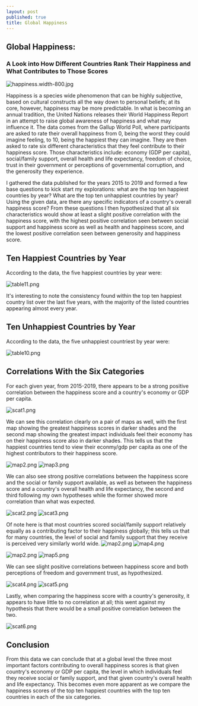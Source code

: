 ```yaml
---
layout: post
published: true
title: Global Happiness
---
```

## Global Happiness: 
### A Look into How Different Countries Rank Their Happiness and What Contributes to Those Scores

![happiness.width-800.jpg]({{site.baseurl}}/img/happiness.width-800.jpg)


Happiness is a species wide phenomenon that can be highly subjective, based on cultural constructs all the way down to personal beliefs; at its core, however, happiness may be more predictable. In what is becoming an annual tradition, the United Nations releases their World Happiness Report in an attempt to raise global awareness of happiness and what may influence it. The data comes from the Gallup World Poll, where participants are asked to rate their overall happiness from 0, being the worst they could imagine feeling, to 10, being the happiest they can imagine. They are then asked to rate six different characteristics that they feel contribute to their happiness score. Those characteristics include: economy (GDP per capita), social/family support, overall health and life expectancy, freedom of choice, trust in their government or perceptions of governmental corruption, and the generosity they experience. 

I gathered the data published for the years 2015 to 2019 and formed a few base questions to kick start my explorations: what are the top ten happiest countries by year? What are the top ten unhappiest countries by year? Using the given data, are there any specific indicators of a country's overall happiness score? From these questions I then hypothesized that all six characteristics would show at least a slight positive correlation with the happiness score, with the highest positive correlation seen between social support and happiness score as well as health and happiness score, and the lowest positive correlation seen between generosity and happiness score. 

## Ten Happiest Countries by Year

According to the data, the five happiest countries by year were:

![table11.png]({{site.baseurl}}/img/table11.png)

It's interesting to note the consistency found within the top ten happiest country list over the last five years, with the majority of the listed countries appearing almost every year.



## Ten Unhappiest Countries by Year

According to the data, the five unhappiest countriest by year were:

![table10.png]({{site.baseurl}}/img/table10.png)



## Correlations With the Six Categories

For each given year, from 2015-2019, there appears to be a strong positive correlation between the happiness score and a country's economy or GDP per capita.  

![scat1.png]({{site.baseurl}}/img/scat1.png)


We can see this correlation clearly on a pair of maps as well, with the first map showing the greatest happiness scores in darker shades and the second map showing the greatest impact individuals feel their economy has on their happiness score also in darker shades. This tells us that the happiest countries tend to view their econmy/gdp per capita as one of the highest contributors to their happiness score.

![map2.png]({{site.baseurl}}/img/map2.png)
![map3.png]({{site.baseurl}}/img/map3.png)




We can also see strong positive correlations between the happiness score and the social or family support available, as well as between the happiness score and a country's overall health and life expectancy, the second and third following my own hypotheses while the former showed more correlation than what was expected. 

![scat2.png]({{site.baseurl}}/img/scat2.png)
![scat3.png]({{site.baseurl}}/img/scat3.png)


Of note here is that most countries scored social/family support relatively equally as a contributing factor to their happiness globally; this tells us that for many countries, the level of social and family support that they receive is perceived very similarly world wide.
![map2.png]({{site.baseurl}}/img/map2.png)
![map4.png]({{site.baseurl}}/img/map4.png)


![map2.png]({{site.baseurl}}/img/map2.png)
![map5.png]({{site.baseurl}}/img/map5.png)


We can see slight positive correlations between happiness score and both perceptions of freedom and government trust, as hypothesized. 

![scat4.png]({{site.baseurl}}/img/scat4.png)
![scat5.png]({{site.baseurl}}/img/scat5.png)


Lastly, when comparing the happiness score with a country's generosity, it appears to have little to no correlation at all; this went against my hypothesis that there would be a small positive correlation between the two. 

![scat6.png]({{site.baseurl}}/img/scat6.png)









## Conclusion

From this data we can conclude that at a global level the three most important factors contributing to overall happiness scores is that given country's economy or GDP per capita, the level in which individuals feel they receive social or family support, and that given country's overall health and life expectancy. This becomes even more apparent as we compare the happiness scores of the top ten happiest countries with the top ten countries in each of the six categories.
